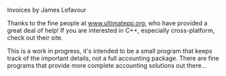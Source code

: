 Invoices by James Lefavour

Thanks to the fine people at www.ultimatepp.org, who have provided a great deal of help! If you are interested in C++, especially cross-platform, check out their site.

This is a work in progress, it's intended to be a small program that keeps track of the important details, not a full accounting package. There are fine programs that provide more complete accounting solutions out there...

